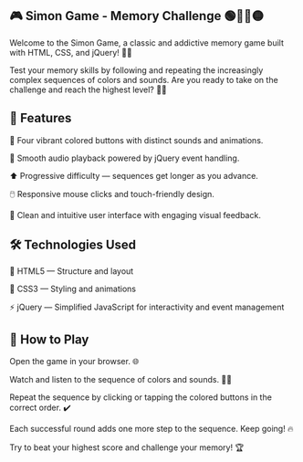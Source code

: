 🎮 Simon Game - Memory Challenge 🟢🔴🔵🟡
-
Welcome to the Simon Game, a classic and addictive memory game built with HTML, CSS, and jQuery! 🧠✨

Test your memory skills by following and repeating the increasingly complex sequences of colors and sounds. Are you ready to take on the challenge and reach the highest level? 🎯🔥

🚀 Features
-
🎨 Four vibrant colored buttons with distinct sounds and animations.

🎵 Smooth audio playback powered by jQuery event handling.

⬆️ Progressive difficulty — sequences get longer as you advance.

🖱️ Responsive mouse clicks and touch-friendly design.

🔄 Clean and intuitive user interface with engaging visual feedback.


🛠️ Technologies Used
-
📄 HTML5 — Structure and layout 

🎨 CSS3 — Styling and animations 

⚡ jQuery — Simplified JavaScript for interactivity and event management 

🎯 How to Play
-
Open the game in your browser. 🌐

Watch and listen to the sequence of colors and sounds. 👀🎵

Repeat the sequence by clicking or tapping the colored buttons in the correct order. ✔️

Each successful round adds one more step to the sequence. Keep going! 🔥

Try to beat your highest score and challenge your memory! 🏆

